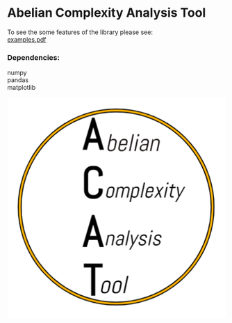 # Abelian Complexity Analysis Tool

To see the some features of the library please see: <br />
[examples.pdf](https://github.com/paoloearth/acat/blob/master/examples.pdf) 

### Dependencies:<br />
numpy <br />
pandas <br />
matplotlib <br />

![ACAT](https://github.com/paoloearth/acat/blob/master/logo.PNG)
